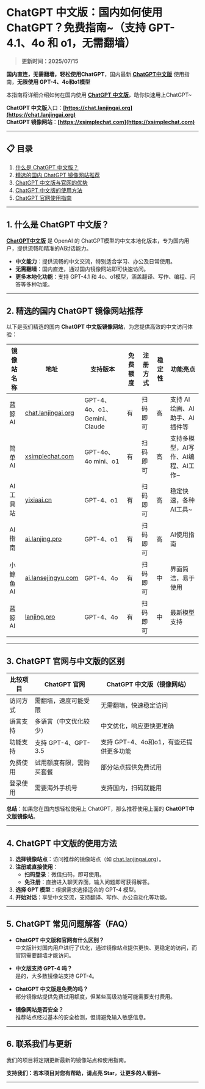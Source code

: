 # ChatGPT 中文版：国内如何使用 ChatGPT？免费指南~（支持 GPT-4.1、4o 和 o1，无需翻墙）

> **更新时间：2025/07/15**                    

**国内直连，无需翻墙，轻松使用ChatGPT**，国内最新 [**ChatGPT中文版**](https://chat.lanjingai.org) 使用指南，**无限使用 GPT-4、4o和o1模型**

本指南将详细介绍如何在国内使用 [**ChatGPT 中文版**](https://xsimplechat.com)，助你快速用上ChatGPT~

**ChatGPT 中文版**入口：**[https://chat.lanjingai.org](https://chat.lanjingai.org)**   
**ChatGPT 镜像网站**：**[https://xsimplechat.com](https://xsimplechat.com)**

---

## 📋 目录
1. [什么是 ChatGPT 中文版？](#1.-什么是-chatgpt-中文版)
2. [精选的国内 ChatGPT 镜像网站推荐](#2.-精选的国内-chatgpt-镜像网站推荐)
3. [ChatGPT 中文版与官网的优势](#3.-chatgpt-官网与中文版的区别)
4. [ChatGPT 中文版的使用方法](#4.-chatgpt-中文版的使用方法)
5. [ChatGPT 官网使用指南](#5.-chatgpt-常见问题解答)

---

## 1. 什么是 ChatGPT 中文版？

[**ChatGPT中文版**](https://chat.lanjingai.org) 是 OpenAI 的 ChatGPT模型的中文本地化版本，专为国内用户，提供流畅和精准的AI对话能力。

- **中文能力**：提供流畅的中文交流，特别适合学习、办公及日常使用。
- **无需翻墙**：国内直连，通过国内镜像网站即可快速访问。
- **更多本地化功能**：支持 GPT-4.1 和 4o、o1模型，涵盖翻译、写作、编程、问答等多种功能。

---

## 2. 精选的国内 ChatGPT 镜像网站推荐

以下是我们精选的国内 **ChatGPT 中文版镜像网站**，为您提供高效的中文访问体验：

| 镜像站名称         | 地址                             | 支持版本           | 免费额度 | 注册方式           | 稳定性  | 功能亮点                |
|--------------------|----------------------------------|--------------------|----------|--------------------|---------|-------------------------|
| 蓝鲸AI             | [chat.lanjingai.org](https://chat.lanjingai.org/) | GPT-4、4o、o1、Gemini、Claude  | 有       | 扫码即可       | 高      | 支持 AI绘画、AI助手、AI插件等  |
| 简单AI             | [xsimplechat.com](https://xsimplechat.com/) | GPT-4o、4o mini、o1 | 有       | 扫码即可       | 高      | 支持多模型，AI写作、AI编程、AI工作~  |
| AI工具站           | [yixiaai.cn](https://yixiaai.cn/) | GPT-4、o1           | 有       | 扫码即可      | 高      | 稳定快速，各种AI工具~ |
| AI指南             | [ai.lanjing.pro](https://ai.lanjing.pro/) | GPT-4、o1           | 有       | 扫码即可   | 高      | AI使用指南            |
| 小鲸鱼AI           | [ai.lansejingyu.com](https://ai.lansejingyu.com/) | GPT-4、4o           | 有       | 扫码即可     | 中      | 界面简洁，易于使用      |
| 蓝鲸AI             | [lanjing.pro](https://lanjing.pro/) | GPT-4、4o           | 有       | 扫码即可    | 中      | 最新模型支持            |

---

## 3. ChatGPT 官网与中文版的区别

| 比较项目        | ChatGPT 官网                     | ChatGPT 中文版（镜像网站）         |
|-----------------|---------------------------------|-----------------------------------|
| 访问方式        | 需翻墙，速度可能受限             | 无需翻墙，快速稳定访问            |
| 语言支持        | 多语言（中文优化较少）           | 中文优化，响应更快更准确          |
| 功能支持        | 支持 GPT-4、GPT-3.5              | 支持 GPT-4、4o和o1，有些还提供更多功能  |
| 免费使用        | 试用额度有限，需购买套餐         | 部分站点提供免费试用             |
| 登录使用        | 需要海外手机号                   | 支持国内，扫码就能用         |

**总结**：如果您在国内想轻松使用上 ChatGPT，那么推荐使用上面的 **ChatGPT中文版镜像站**。

---

## 4. ChatGPT 中文版的使用方法

1. **选择镜像站点**：访问推荐的镜像站点（如 [chat.lanjingai.org](https://chat.lanjingai.org/)）。
2. **注册或直接使用**：
   - **扫码登录**：微信扫码，即可使用。
   - **免注册**：直接进入聊天界面，输入问题即可获得解答。
3. **选择 GPT 模型**：根据需求选择适合的 GPT-4 模型。
4. **开始对话**：享受中文交流，支持翻译、写作、办公自动化等功能。

---

## 5. ChatGPT 常见问题解答（FAQ）

- **ChatGPT 中文版和官网有什么区别？**  
  中文版针对国内用户进行了优化，通过镜像站点提供更快、更稳定的访问，而官网需要翻墙才能访问。

- **中文版支持 GPT-4 吗？**  
  是的，大多数镜像站支持 GPT-4。

- **ChatGPT 中文版是免费的吗？**  
  部分镜像站提供免费试用额度，但某些高级功能可能需要支付费用。

- **镜像网站是否安全？**  
  推荐站点经过基本的安全检测，但请避免输入敏感信息。

---

## 6. 联系我们与更新

我们的项目将定期更新最新的镜像站点和使用指南。

**支持我们：若本项目对您有帮助，请点亮 Star，让更多的人看到~**

---
